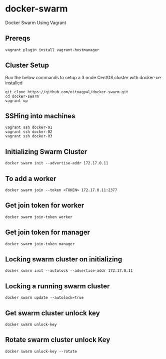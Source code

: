 # docker-swarm
Docker Swarm Using Vagrant

## Prereqs
```
vagrant plugin install vagrant-hostmanager
```

## Cluster Setup
Run the below commands to setup a 3 node CentOS cluster with docker-ce installed 

```
git clone https://github.com/nitnagpal/docker-swarm.git
cd docker-swarm
vagrant up
```

## SSHing into machines

```
vagrant ssh docker-01
vagrant ssh docker-02
vagrant ssh docker-03
```

## Initializing Swarm Cluster
```
docker swarm init --advertise-addr 172.17.0.11
```

## To add a worker
```
docker swarm join --token <TOKEN> 172.17.0.11:2377
```

## Get join token for worker
```
docker swarm join-token worker
```

## Get join token for manager
```
docker swarm join-token manager
```

## Locking swarm cluster on initializing
```
docker swarm init --autolock --advertise-addr 172.17.0.11
```

## Locking a running swarm cluster
```
docker swarm update --autolock=true
```

## Get swarm cluster unlock key
```
docker swarm unlock-key
```

## Rotate swarm cluster unlock Key
```
docker swarm unlock-key --rotate
```
